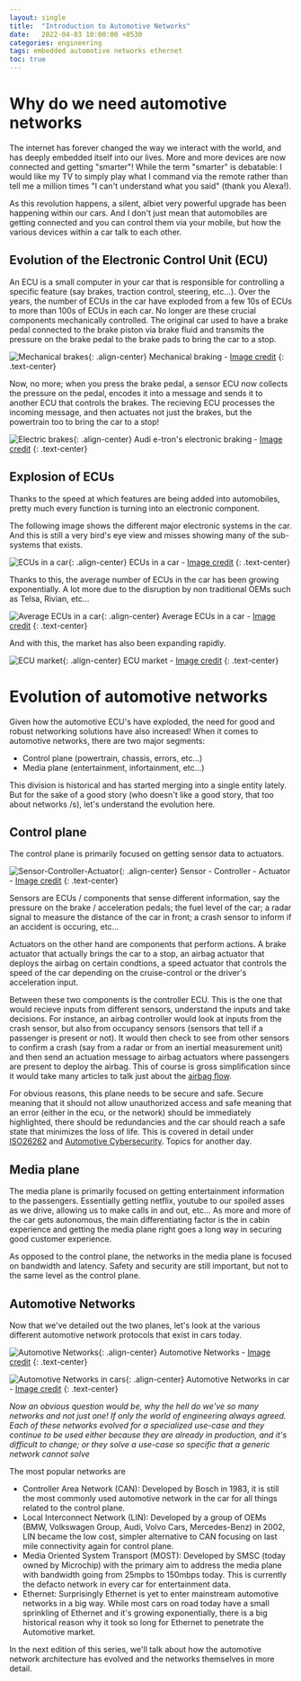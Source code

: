 ```yaml
---
layout: single
title:  "Introduction to Automotive Networks"
date:   2022-04-03 10:00:00 +0530
categories: engineering
tags: embedded automotive networks ethernet
toc: true
---
```

# Why do we need automotive networks
The internet has forever changed the way we interact with the world, and has deeply embedded itself into our lives. More and more devices are now connected and getting "smarter"! While the term "smarter" is debatable: I would like my TV to simply play what I command via the remote rather than tell me a million times "I can't understand what you said" (thank you Alexa!). 

As this revolution happens, a silent, albiet very powerful upgrade has been happening within our cars. And I don't just mean that automobiles are getting connected and you can control them via your mobile, but how the various devices within a car talk to each other.

## Evolution of the Electronic Control Unit (ECU)
An ECU is a small computer in your car that is responsible for controlling a specific feature (say brakes, traction control, steering, etc...). Over the years, the number of ECUs in the car have exploded from a few 10s of ECUs to more than 100s of ECUs in each car. No longer are these crucial components mechanically controlled. The original car used to have a brake pedal connected to the brake piston via brake fluid and transmits the pressure on the brake pedal to the brake pads to bring the car to a stop.

![Mechanical brakes](/assets/images/2022-04-03/2022-04-03-mechanical-braking.webp){: .align-center}
Mechanical braking - [Image credit](https://projectsgeek.com/2020/03/mechanical-braking-system-project.html)
{: .text-center}

Now, no more; when you press the brake pedal, a sensor ECU now collects the pressure on the pedal, encodes it into a message and sends it to another ECU that controls the brakes. The recieving ECU processes the incoming message, and then actuates not just the brakes, but the powertrain too to bring the car to a stop!

![Electric brakes](/assets/images/2022-04-03/2022-04-03-electric-brake.webp){: .align-center}
Audi e-tron's electronic braking - [Image credit](https://www.autoevolution.com/news/what-is-brake-by-wire-and-how-it-works-150856.html)
{: .text-center}

## Explosion of ECUs
Thanks to the speed at which features are being added into automobiles, pretty much every function is turning into an electronic component. 

The following image shows the different major electronic systems in the car. And this is still a very bird's eye view and misses showing many of the sub-systems that exists.

![ECUs in a car ](/assets/images/2022-04-03-electonic-components-in-car.webp){: .align-center}
ECUs in a car - [Image credit](https://autotechdrive.com/electronic-control-unit/)
{: .text-center}

Thanks to this, the average number of ECUs in the car has been growing exponentially. A lot more due to the disruption by non traditional OEMs such as Telsa, Rivian, etc...

![Average ECUs in a car](/assets/images/2022-04-03-average-ecus-in-car.webp){: .align-center}
Average ECUs in a car - [Image credit](https://www.greencarcongress.com/2015/07/20150729-berger.html)
{: .text-center}

And with this, the market has also been expanding rapidly.

![ECU market](/assets/images/2022-04-03/2022-04-03-average-ecu-market.webp){: .align-center}
ECU market - [Image credit](https://www.marketsandmarkets.com/Market-Reports/automotive-ecu-market-34863602.html)
{: .text-center}

# Evolution of automotive networks
Given how the automotive ECU's have exploded, the need for good and robust networking solutions have also increased! When it comes to automotive networks, there are two major segments:
* Control plane (powertrain, chassis, errors, etc...)
* Media plane (entertainment, infortainment, etc...)

This division is historical and has started merging into a single entity lately. But for the sake of a good story (who doesn't like a good story, that too about networks /s), let's understand the evolution here.

## Control plane
The control plane is primarily focused on getting sensor data to actuators.

![Sensor-Controller-Actuator](/assets/images/2022-04-03/2022-04-03-sensor-controller-actuator.webp){: .align-center}
Sensor - Controller - Actuator - [Image credit](https://www.geeksforgeeks.org/actuators-in-iot/)
{: .text-center}

Sensors are ECUs / components that sense different information, say the pressure on the brake / acceleration pedals; the fuel level of the car; a radar signal to measure the distance of the car in front; a crash sensor to inform if an accident is occuring, etc... 

Actuators on the other hand are components that perform actions. A brake actuator that actually brings the car to a stop, an airbag actuator that deploys the airbag on certain condtions, a speed actuator that controls the speed of the car depending on the cruise-control or the driver's acceleration input.

Between these two components is the controller ECU. This is the one that would recieve inputs from different sensors, understand the inputs and take decisions. For instance, an airbag controller would look at inputs from the crash sensor, but also from occupancy sensors (sensors that tell if a passenger is present or not). It would then check to see from other sensors to confirm a crash (say from a radar or from an inertial measurement unit) and then send an actuation message to airbag actuators where passengers are present to deploy the airbag. This of course is gross simplification since it would take many articles to talk just about the [airbag flow](https://www.hella.com/techworld/uk/Technical/Car-electronics-and-electrics/Car-airbag-system-3083/).

For obvious reasons, this plane needs to be secure and safe. Secure meaning that it should not allow unauthorized access and safe meaning that an error (either in the ecu, or the network) should be immediately highlighted, there should be redundancies and the car should reach a safe state that minimizes the loss of life. This is covered in detail under [ISO26262](https://en.wikipedia.org/wiki/ISO_26262) and [Automotive Cybersecurity](https://www.nhtsa.gov/technology-innovation/vehicle-cybersecurity). Topics for another day.

## Media plane
The media plane is primarily focused on getting entertainment information to the passengers. Essentially getting netflix, youtube to our spoiled asses as we drive, allowing us to make calls in and out, etc... As more and more of the car gets autonomous, the main differentiating factor is the in cabin experience and getting the media plane right goes a long way in securing good customer experience.

As opposed to the control plane, the networks in the media plane is focused on bandwidth and latency. Safety and security are still important, but not to the same level as the control plane.

## Automotive Networks
Now that we've detailed out the two planes, let's look at the various different automotive network protocols that exist in cars today. 

![Automotive Networks](/assets/images/2022-04-03/2022-04-03-automotive-networks.webp){: .align-center}
Automotive Networks - [Image credit](https://standards.ieee.org/wp-content/uploads/import/documents/other/d1-03_matheus_evolution_of_ethernet_based_automotive_networks.pdf)
{: .text-center}

![Automotive Networks in cars](/assets/images/2022-04-03/2022-04-03-automotive-networks-in-car.webp){: .align-center}
Automotive Networks in car - [Image credit](https://silvaco.com/blog/design-ip-for-automotive-socs-trends-and-solutions/)
{: .text-center}

<em>Now an obvious question would be, why the hell do we've so many networks and not just one! If only the world of engineering always agreed. Each of these networks evolved for a specialized use-case and they continue to be used either because they are already in production, and it's difficult to change; or they solve a use-case so specific that a generic network cannot solve</em>

The most popular networks are
* Controller Area Network (CAN): Developed by Bosch in 1983, it is still the most commonly used automotive network in the car for all things related to the control plane. 
* Local Interconnect Network (LIN): Developed by a group of OEMs (BMW, Volkswagen Group, Audi, Volvo Cars, Mercedes-Benz) in 2002, LIN became the low cost, simpler alternative to CAN focusing on last mile connectivity again for control plane. 
* Media Oriented System Transport (MOST): Developed by SMSC (today owned by Microchip) with the primary aim to address the media plane with bandwidth going from 25mpbs to 150mbps today. This is currently the defacto network in every car for entertainment data.
* Ethernet: Surprisingly Ethernet is yet to enter mainstream automotive networks in a big way. While most cars on road today have a small sprinkling of Ethernet and it's growing exponentially, there is a big historical reason why it took so long for Ethernet to penetrate the Automotive market.

In the next edition of this series, we'll talk about how the automotive network architecture has evolved and the networks themselves in more detail.